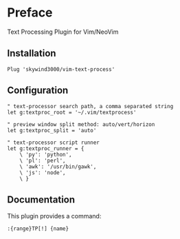 # Preface

Text Processing Plugin for Vim/NeoVim

## Installation

```VimL
Plug 'skywind3000/vim-text-process'
```

## Configuration

```VimL
" text-processor search path, a comma separated string
let g:textproc_root = '~/.vim/textprocess'

" preview window split method: auto/vert/horizon
let g:textproc_split = 'auto'

" text-processor script runner
let g:textproc_runner = {
    \ 'py': 'python',
    \ 'pl': 'perl',
    \ 'awk': '/usr/bin/gawk',
    \ 'js': 'node',
    \ }
```

## Documentation

This plugin provides a command:

```viml
:{range}TP[!] {name}
```


